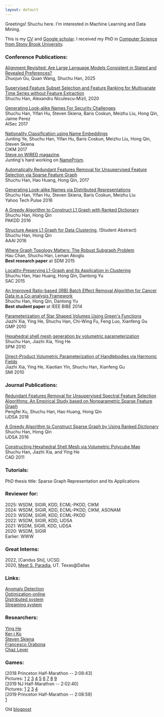 ```yaml
---
layout: default
---
```

Greetings! Shuchu here. I'm interested in Machine Learning and Data Mining.    

This is my [CV](docs/ShuchuHan_cv.pdf) and [Google scholar](https://scholar.google.com/citations?hl=en&user=5wfcig0AAAAJ). I received my PhD in [Computer Science from Stony Brook University](https://www.cs.stonybrook.edu/).   

### [](#header-3) Conference Publications: 
[Alignment Revisited: Are Large Language Models Consistent in Stated and Revealed Preferences?](http://arxiv.org/abs/2506.00751)  
Zhuojun Gu, Quan Wang, Shuchu Han, 2025  

[Supervised Feature Subset Selection and Feature Ranking for Multivariate Time Series without Feature Extraction](https://arxiv.org/abs/2005.00259)      
Shuchu Han, Alexandru Niculescu-Mizil, 2020  

[Generating Look-alike Names For Security Challenges](https://dl.acm.org/citation.cfm?id=3128572.3140441)  
Shuchu Han, Yifan Hu, Steven Skiena, Baris Coskun, Meizhu Liu, Hong Qin, Jaime Perez    
AISec 2017

[Nationality Classification using Name Embeddings](https://arxiv.org/pdf/1708.07903)   
Junting Ye, Shuchu Han, Yifan Hu, Baris Coskun, Meizhu Liu, Hong Qin, Steven Skiena   
CIKM 2017      
[Steve on WIRED magazine](https://www.wired.com/story/ai-research-is-in-desperate-need-of-an-ethical-watchdog/).    
Junting's hard working on [NamePrism](http://www.name-prism.com).  

[Automatically Redundant Features Removal for Unsupervised Feature Selection via Sparse Feature Graph](http://https://arxiv.org/abs/1705.04804)  
Shuchu Han, Hao Huang, Hong Qin, 2017    

[Generating Look-alike Names via Distributed Representations](papers/2016_Yahoo_Look_alike_Names.pdf)     
Shuchu Han, Yifan Hu, Steven Skiena, Baris Coskun, Meizhu Liu  
Yahoo Tech Pulse 2016

[A Greedy Algorithm to Construct L1 Graph with Ranked Dictionary](papers/2016-pakdd-l1-graph-with-ranked-dictionary.pdf)     
Shuchu Han, Hong Qin  
PAKDD 2016  

[Structure Aware L1 Graph for Data Clustering](papers/2016-aaai-structure-aware-data-clustering.pdf), (Student Abstract)     
Shuchu Han, Hong Qin   
AAAI 2016   

[Where Graph Topology Matters: The Robust Subgraph Problem](papers/2015-robust-subgraphs.pdf)      
Hau Chan, Shuchu Han, Leman Akoglu   
**Best research paper** at SDM 2015  

[Locality-Preserving L1-Graph and Its Application in Clustering](papers/2015-sac-locality-preserving-l1-graph.pdf)     
Shuchu Han, Hao Huang, Hong Qin, Dantong Yu  
SAC 2015  

[An Improved Ratio-based (IRB) Batch Effect Removal Algorithm  for Cancer Data in a Co-analysis Framework](papers/2014-bibe-batch-effects-removal.pdf)     
Shuchu Han, Hong Qin, Dantong Yu  
**Best student paper** at IEEE BIBE 2014  

[Parameterization of Star Shaped Volumes Using Green's Functions](papers/2010_GMP_parameterized_star_shape.pdf)     
Jiazhi Xia, Ying He, Shuchu Han, Chi-Wing Fu, Feng Luo, Xianfeng Gu   
GMP 2010   

[Hexahedral shell mesh generation by volumetric parameterization](2010_spm_construct_hex_shell.pdf)      
Shuchu Han, Jiazhi Xia, Ying He   
SPM 2010   

[Direct-Product Volumetric Parameterization of Handlebodies via Harmonic Fields](papers/2010_smi_direct_product.pdf)      
Jiazhi Xia, Ying He, Xiaotian Yin, Shuchu Han, Xianfeng Gu   
SMI 2010   

### [](#header-3) Journal Publications:   
[Redundant Features Removal for Unsupervised Spectral Feature Selection Algorithms: An Empirical Study based on Nonparametric Sparse Feature Graph](https://rdcu.be/bcv4Y)     
Pengfei Xu, Shuchu Han, Hao Huang, Hong Qin  
IJDSA 2018

[A Greedy Algorithm to Construct Sparse Graph by Using Ranked Dictionary](https://link.springer.com/article/10.1007/s41060-016-0020-3)         
Shuchu Han, Hong Qin   
IJDSA 2016  

[Constructing Hexahedral Shell Mesh via Volumetric Polycube Map](papers/2011_CAD_construct_hex_shell.pdf)     
Shuchu Han, Jiazhi Xia, and Ying He  
CAD 2011   

### [](#header-3) Tutorials:   
PhD thesis title: Sparse Graph Representation and Its Applications  

### [](#header-3) Reviewer for: 
2025: WSDM, SIGIR, KDD, ECML-PKDD, CIKM  
2024: WSDM, SIGIR, KDD, ECML-PKDD, CIKM, ASONAM    
2023: WSDM, SIGIR, KDD, ECML-PKDD  
2022: WSDM, SIGIR, KDD, IJDSA   
2021: WSDM, SIGIR, KDD, IJDSA          
2020: WSDM, SIGIR     
Earlier: WWW

### [](#header-3) Great Interns:
2022, [Candus Shi], UCSD.  
2020, [Meet S. Paradia](https://www.linkedin.com/in/meet-paradia/), UT. Texas@Dallas  

### Links:  
[Anomaly Detection](anomaly_detection.md)   
[Optimization-online](http://www.optimization-online.org)   
[Distributed system](https://www.allthingsdistributed.com/)  
[Streaming system](streaming_sys.md)  

### Researchers:  
[Ying He](https://personal.ntu.edu.sg/yhe/)  
[Ker-i Ko](https://www3.cs.stonybrook.edu/~keriko/)  
[Steven Skiena](https://www3.cs.stonybrook.edu/~skiena/)  
[Francesco Orabona](https://francesco.orabona.com/)  
[Chaz Lever](https://chazlever.com/)  

### Games:
[2018 Princeton Half-Marathon -- 2:08:43]  
Pictures: [1](images/2018_princeton_hm_1.jpg)
[2](images/2018_princeton_hm_2.jpg)
[3](images/2018_princeton_hm_3.jpg)
[4](images/princeton_1.jpg)
[5](images/princeton_2.jpg)
[6](images/princeton_3.jpg)
[7](images/princeton_4.jpg)
[8](images/princeton_5.jpg)
[9](images/princeton_6.jpg)  
[2019 NJ Half-Marathon -- 2:02:40]   
Pictures: [1](images/2019_NJ_marathon.png)
[2](images/2019_NJ_marathon_1.png)
[3](images/2019_NJ_marathon_2.png)
[4](images/2019_NJ_marathon_3.png)  
[2019 Princeton Half-Marathon -- 2:08:59]   
[1](images/2019_Princeton_1.jpg)

Old [blogpost](https://shuchu.blogspot.com/)  
